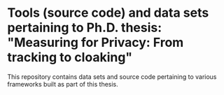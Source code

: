 # Tools (source code) and data sets pertaining to Ph.D. thesis: "Measuring for Privacy: From tracking to cloaking"

This repository contains data sets and source code pertaining to various frameworks built as part of this thesis.
